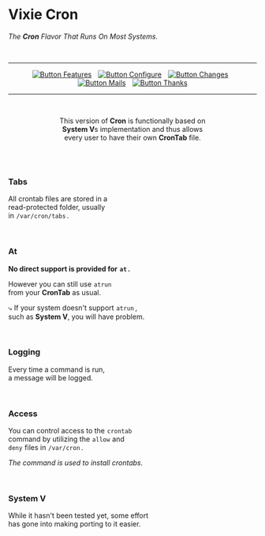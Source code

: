 
# Vixie Cron

*The **Cron** Flavor That Runs On Most Systems.*

<br>

<div align = center>

---

[![Button Features]][Features]  
[![Button Configure]][Configure]  
[![Button Changes]][Changes]  
[![Button Mails]][Mails]  
[![Button Thanks]][Thanks]

---
  
<br>

This version of **Cron** is functionally based on <br>
**System V**s implementation and thus allows <br>
every user to have their own **CronTab** file.

</div>

<br>



<br>

### Tabs

All crontab files are stored in a <br>
read-protected folder, usually <br>
in `/var/cron/tabs` .

<br>

### At

**No direct support is provided for `at` .**

However you can still use `atrun` <br>
from your **CronTab** as usual.

⤷ If your system doesn't support `atrun` , <br>
such as **System V**, you will have problem.

<br>

### Logging

Every time a command is run, <br>
a message will be logged.

<br>

### Access

You can control access to the `crontab` <br>
command by utilizing the `allow` and <br>
`deny` files in `/var/cron` .

*The command is used to install crontabs.*

<br>

### System V

While it hasn't been tested yet, some effort <br>
has gone into making porting to it easier.


<!----------------------------------------------------------------------------->

[Configure]: Documentation/Configure.md
[Features]: Documentation/Features.md
[Changes]: Documentation/Changelog.md
[Thanks]: Documentation/Thanks.md
[Mails]: Documentation/Mail.md


<!-------------------------------{ Buttons }----------------------------------->

[Button Configure]: https://img.shields.io/badge/Configure-31A8FF?style=for-the-badge&logo=WindowsTerminal&logoColor=white
[Button Features]: https://img.shields.io/badge/Features-68BC71?style=for-the-badge&logo=Git&logoColor=white
[Button Changes]: https://img.shields.io/badge/Changelog-66459B?style=for-the-badge&logo=Git&logoColor=white
[Button Thanks]: https://img.shields.io/badge/Thanks-d74078?style=for-the-badge&logo=GitHubSponsors&logoColor=white
[Button Mails]: https://img.shields.io/badge/Mails-yellow?style=for-the-badge&logo=GMail&logoColor=white


